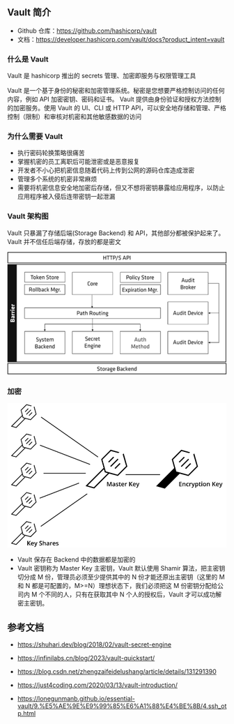 ## Vault 简介

- Github 仓库：<https://github.com/hashicorp/vault>
- 文档：<https://developer.hashicorp.com/vault/docs?product_intent=vault>

### 什么是 Vault

Vault 是 hashicorp 推出的 secrets 管理、加密即服务与权限管理工具

Vault 是一个基于身份的秘密和加密管理系统。秘密是您想要严格控制访问的任何内容，例如 API 加密密钥、密码和证书。 Vault 提供由身份验证和授权方法控制的加密服务。使用 Vault 的 UI、CLI 或 HTTP API，可以安全地存储和管理、严格控制（限制）和审核对机密和其他敏感数据的访问

### 为什么需要 Vault

- 执行密码轮换策略很痛苦
- 掌握机密的员工离职后可能泄密或是恶意报复
- 开发者不小心把机密信息随着代码上传到公网的源码仓库造成泄密
- 管理多个系统的机密非常麻烦
- 需要将机密信息安全地加密后存储，但又不想将密钥暴露给应用程序，以防止应用程序被入侵后连带密钥一起泄漏

### Vault 架构图

Vault 只暴漏了存储后端(Storage Backend) 和 API，其他部分都被保护起来了。Vault 并不信任后端存储，存放的都是密文

![img](./.assets/Vault简介/1.png)

### 加密

![img](./.assets/Vault简介/2-20240820153737525.png)

- Vault 保存在 Backend 中的数据都是加密的
- Vault 密钥称为 Master Key 主密钥，Vault 默认使用 Shamir 算法，把主密钥切分成 M 份，管理员必须至少提供其中的 N 份才能还原出主密钥（这里的 M 和 N 都是可配置的，M>=N）理想状态下，我们必须把这 M 份密钥分配给公司内 M 个不同的人，只有在获取其中 N 个人的授权后，Vault 才可以成功解密主密钥。

## 参考文档

- <https://shuhari.dev/blog/2018/02/vault-secret-engine>

- <https://infinilabs.cn/blog/2023/vault-quickstart/>

- <https://blog.csdn.net/zhengzaifeidelushang/article/details/131291390>

- <https://just4coding.com/2020/03/13/vault-introduction/>
- <https://lonegunmanb.github.io/essential-vault/9.%E5%AE%9E%E9%99%85%E6%A1%88%E4%BE%8B/4.ssh_otp.html>
